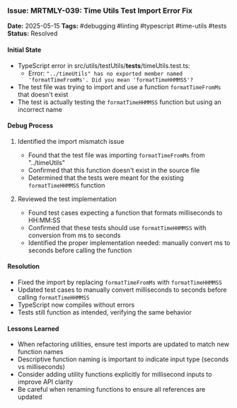 ### Issue: MRTMLY-039: Time Utils Test Import Error Fix
**Date:** 2025-05-15
**Tags:** #debugging #linting #typescript #time-utils #tests
**Status:** Resolved

#### Initial State
- TypeScript error in src/utils/testUtils/__tests__/timeUtils.test.ts:
  - Error: `"../timeUtils" has no exported member named 'formatTimeFromMs'. Did you mean 'formatTimeHHMMSS'?`
- The test file was trying to import and use a function `formatTimeFromMs` that doesn't exist
- The test is actually testing the `formatTimeHHMMSS` function but using an incorrect name

#### Debug Process
1. Identified the import mismatch issue
   - Found that the test file was importing `formatTimeFromMs` from "../timeUtils"
   - Confirmed that this function doesn't exist in the source file
   - Determined that the tests were meant for the existing `formatTimeHHMMSS` function

2. Reviewed the test implementation
   - Found test cases expecting a function that formats milliseconds to HH:MM:SS
   - Confirmed that these tests should use `formatTimeHHMMSS` with conversion from ms to seconds
   - Identified the proper implementation needed: manually convert ms to seconds before calling the function

#### Resolution
- Fixed the import by replacing `formatTimeFromMs` with `formatTimeHHMMSS`
- Updated test cases to manually convert milliseconds to seconds before calling `formatTimeHHMMSS`
- TypeScript now compiles without errors
- Tests still function as intended, verifying the same behavior

#### Lessons Learned
- When refactoring utilities, ensure test imports are updated to match new function names
- Descriptive function naming is important to indicate input type (seconds vs milliseconds)
- Consider adding utility functions explicitly for millisecond inputs to improve API clarity
- Be careful when renaming functions to ensure all references are updated
